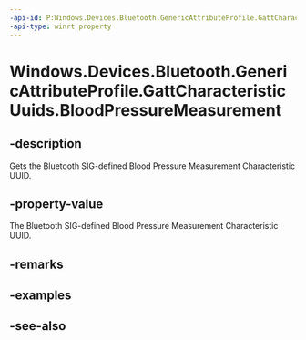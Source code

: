 ----api-id: P:Windows.Devices.Bluetooth.GenericAttributeProfile.GattCharacteristicUuids.BloodPressureMeasurement
-api-type: winrt property
---<!-- Property syntaxpublic System.Guid BloodPressureMeasurement { get; }--># Windows.Devices.Bluetooth.GenericAttributeProfile.GattCharacteristicUuids.BloodPressureMeasurement## -descriptionGets the Bluetooth SIG-defined Blood Pressure Measurement Characteristic UUID.## -property-valueThe Bluetooth SIG-defined Blood Pressure Measurement Characteristic UUID.## -remarks## -examples## -see-also